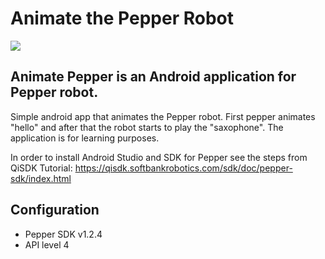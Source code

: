 # Animate the Pepper Robot


![](./docs/pepper.gif)


## Animate Pepper is an Android application for Pepper robot.
Simple android app that animates the Pepper robot. First pepper animates "hello" and after that the robot starts to play the "saxophone".
The application is for learning purposes.

In order to install Android Studio and SDK for Pepper see the steps from QiSDK Tutorial: https://qisdk.softbankrobotics.com/sdk/doc/pepper-sdk/index.html

## Configuration
- Pepper SDK v1.2.4
- API level 4
